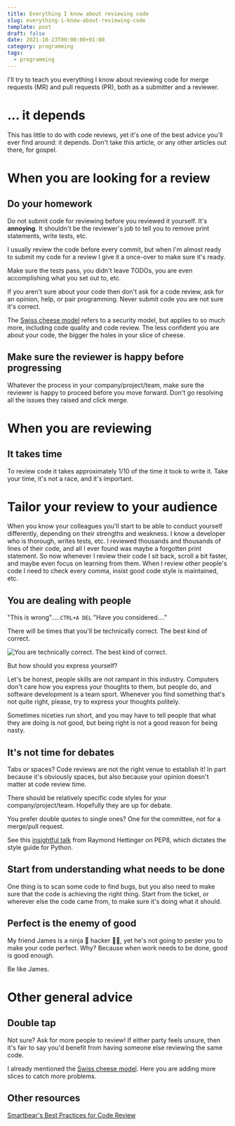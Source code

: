 ```yaml
---
title: Everything I know about reviewing code
slug: everything-i-know-about-reviewing-code
template: post
draft: false
date: 2021-10-23T00:00:00+01:00
category: programming
tags:
  - programming
---
```

I'll try to teach you everything I know about reviewing code for merge requests (MR) and pull requests (PR), both as a submitter and a reviewer.

# ... it depends

This has little to do with code reviews, yet it's one of the best advice you'll ever find around: it depends. Don't take this article, or any other articles out there, for gospel.

# When you are looking for a review

## Do your homework

Do not submit code for reviewing before you reviewed it yourself. It's **annoying**. It shouldn't be the reviewer's job to tell you to remove print statements, write tests, etc.

I usually review the code before every commit, but when I'm almost ready to submit my code for a review I give it a once-over to make sure it's ready.

Make sure the tests pass, you didn't leave TODOs, you are even accomplishing what you set out to, etc.

If you aren't sure about your code then don't ask for a code review, ask for an opinion, help, or pair programming. Never submit code you are not sure it's correct.

The [Swiss cheese model](https://en.wikipedia.org/wiki/Swiss_cheese_model) refers to a security model, but applies to so much more, including code quality and code review. The less confident you are about your code, the bigger the holes in your slice of cheese.

## Make sure the reviewer is happy before progressing

Whatever the process in your company/project/team, make sure the reviewer is happy to proceed before you move forward. Don't go resolving all the issues they raised and click merge.

# When you are reviewing

## It takes time

To review code it takes approximately 1/10 of the time it took to write it. Take your time, it's not a race, and it's important.

# Tailor your review to your audience

When you know your colleagues you'll start to be able to conduct yourself differently, depending on their strengths and weakness. I know a developer who is thorough, writes tests, etc. I reviewed thousands and thousands of lines of their code, and all I ever found was maybe a forgotten print statement. So now whenever I review their code I sit back, scroll a bit faster, and maybe even focus on learning from them. When I review other people's code I need to check every comma, insist good code style is maintained, etc.

## You are dealing with people

"This is wrong".....`CTRL+A DEL` "Have you considered...."

There will be times that you'll be technically correct. The best kind of correct.

![You are technically correct. The best kind of correct.](https://comb.io/LxbJyb.gif "Technically correct")

But how should you express yourself?

Let's be honest, people skills are not rampant in this industry. Computers don't care how you express your thoughts to them, but people do, and software development is a team sport. Whenever you find something that's not quite right, please, try to express your thoughts politely.

Sometimes niceties run short, and you may have to tell people that what they are doing is not good, but being right is not a good reason for being nasty.

## It's not time for debates

Tabs or spaces? Code reviews are not the right venue to establish it! In part because it's obviously spaces, but also because your opinion doesn't matter at code review time.

There should be relatively specific code styles for your company/project/team. Hopefully they are up for debate.

You prefer double quotes to single ones? One for the committee, not for a merge/pull request.

See this [insightful talk](https://www.youtube.com/watch?v=wf-BqAjZb8M) from Raymond Hettinger on PEP8, which dictates the style guide for Python.

## Start from understanding what needs to be done

One thing is to scan some code to find bugs, but you also need to make sure that the code is achieving the right thing. Start from the ticket, or wherever else the code came from, to make sure it's doing what it should.

## Perfect is the enemy of good

My friend James is a ninja 🥷 hacker 👨‍💻, yet he's not going to pester you to make your code perfect. Why? Because when work needs to be done, good is good enough.

Be like James.

# Other general advice

## Double tap

Not sure? Ask for more people to review! If either party feels unsure, then it's fair to say you'd benefit from having someone else reviewing the same code.

I already mentioned the [Swiss cheese model](https://en.wikipedia.org/wiki/Swiss_cheese_model). Here you are adding more slices to catch more problems.

## Other resources

[Smartbear's Best Practices for Code Review](https://smartbear.com/learn/code-review/best-practices-for-peer-code-review/)
